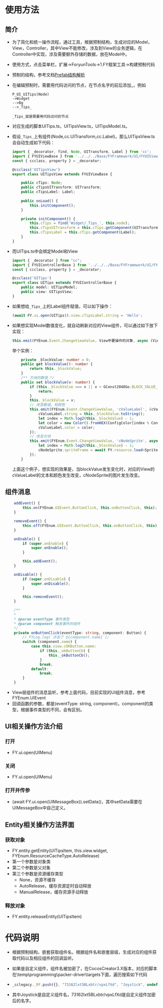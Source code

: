# 使用方法

## 简介

- 为了简化和统一操作流程，通过工具，根据预制结构，生成对应的Model，View，Controller，其中View不能修改，涉及到View的业务逻辑，在Controller中实现，涉及需要额外存储的数据，放在Model中。

- 使用方式，点击菜单栏，扩展->ForyunTools->1.FY框架工具->构建预制代码

- 预制的结构，参考文档[Prefab结构解析](../../README/Prefab结构解析.md)

- 在编辑预制时，需要用代码访问的节点，在节点名字的前后添加_，例如

  ```
  P_UI_UITips(Node)
  ->Widget
  -->Bg
  -->_Tips_
  
  _Tips_就是需要用代码访问的节点
  ```

- 对应生成的脚本UITips.ts，UITipsView.ts，UITipsModel.ts。

- 假设`_Tips_`上有组件(Node,cc.UITransform,cc.Label)，那么UITipsView.ts会自动生成如下代码：

  ```typescript
  import { _decorator, find, Node, UITransform, Label } from 'cc';
  import { FYUIViewBase } from '../../../Base/FYFramework/UI/FYUIViewBase';
  const { ccclass, property } = _decorator;
  
  @ccclass('UITipsView')
  export class UITipsView extends FYUIViewBase {
  
      public cTips: Node;
      public cTipsUITransform: UITransform;
      public cTipsLabel: Label;
      
      public onLoad() {
          this.initComponent();
      } 
  
      private initComponent() {
          this.cTips = find('Widget/_Tips_', this.node);
          this.cTipsUITransform = this.cTips.getComponent(UITransform);
          this.cTipsLabel = this.cTips.getComponent(Label);
      }
  }
  ```

- 而UITips.ts中会绑定Model和View

  ```typescript
  import { _decorator } from "cc";
  import { FYUIControllerBase } from '../../../Base/FYFramework/UI/FYUIControllerBase';
  const { ccclass, property } = _decorator;
  
  @ccclass('UITips')
  export class UITips extends FYUIControllerBase {
      public model: UITipsModel;
      public view: UITipsView;
  }
  ```

- 如果想给`_Tips_`上的Label组件赋值，可以如下操作：

  ```typescript
  (await FY.ui.open(UITips)).view.cTipsLabel.string = 'Hello';
  ```

- 如果想实现Model数值变化，就自动刷新对应的View组件，可以通过如下放下实现：

  ```typescript
  this.emit(FYEnum.Event.ChangeViewValue, View中要操作的对象, async (View中要操作的对象: Sprite) => { });
  ```

  举个实例：

  ```typescript
      private _blockValue: number = 0;
      public get blockValue(): number {
          return this._blockValue;
      }
      /** 方块的数值 */
      public set blockValue(v: number) {
          if (this._blockValue === v || v > GConst2048Go.BLOCK_VALUE_MAX || v < GConst2048Go.BLOCK_VALUE_MIN) {
              return;
          }
          this._blockValue = v;
          // 改变数值，和颜色
          this.emit(FYEnum.Event.ChangeViewValue, 'cValueLabel', (cValueLabel: Label) => {
              cValueLabel.string = this._blockValue.toString();
              let index = Math.log2(this._blockValue) - 1;
              let color = new Color().fromHEX(ConfigColor[index % ConfigColor.length]);
              cValueLabel.color = color;
          });
          // 改变方块
          this.emit(FYEnum.Event.ChangeViewValue, 'cNodeSprite', async (cNodeSprite: Sprite) => {
              let index = Math.log2(this._blockValue) - 1;
              cNodeSprite.spriteFrame = await FY.resource.load<SpriteFrame>(`T_Block_${index % ConfigColor.length + 1}`, 'spriteFrame');
          });
      }
  ```

  上面这个例子，想实现的效果是，当blockValue发生变化时，对应的View的cValueLabel的文本和颜色发生改变，cNodeSprite的图片发生改变。



## 组件消息

```typescript
    addEvent() {
        this.on(FYEnum.UIEvent.ButtonClick, this.onButtonClick, this);
    }

    removeEvent() {
        this.off(FYEnum.UIEvent.ButtonClick, this.onButtonClick, this);
    }

    onEnable() {
        if (super.onEnable) {
            super.onEnable();
        }

        this.addEvent();
    }

    onDisable() {
        if (super.onDisable) {
            super.onDisable();
        }

        this.removeEvent();
    }

    /**
    * 
    * @param eventType 事件类型
    * @param component 触发事件的组件
    */
    private onButtonClick(eventType: string, component: Button) {
        // FYLog.log(`点击了 ${component.name}`);
        switch (component.name) {
            case this.view.cOKButton.name:
                if (this._okButtonCb) {
                    this._okButtonCb();
                }
                break;
            default:
                break;
        }
    }
```

- View层组件的消息监听，参考上面代码，目前实现的UI组件消息，参考FYEnum.UIEvent
- 回调函数的参数，都是(eventType: string, component)，component的类型，根据事件类型的不同，会有区别。



## UI相关操作方法介绍

### 打开

- FY.ui.open(UIMenu)

### 关闭

- FY.ui.open(UIMenu)

### 打开并传参

- (await FY.ui.open(UIMessageBox)).setData()，其中setData需要在UIMessageBox中自己定义。



## Entity相关操作方法界面

### 获取对象

- FY.entity.getEntity(UITipsItem, this.view.widget, FYEnum.ResourceCacheType.AutoRelease)
- 第一个参数是对象类
- 第二个参数是父对象
- 第三个参数是资源缓存类型
  - None，资源不缓存
  - AutoRelease，缓存资源定时自动释放
  - ManualRelease，缓存资源手动释放

### 释放对象

- FY.entity.releaseEntity(UITipsItem)



# 代码说明

- 根据预制结构，嵌套获取组件名，根据组件名和嵌套层级，生成对应的组件获取代码以及相应组件的回调监听。

- 如果是自定义组件，组件名被加密了，在CocosCreator3.X版本，对应的脚本在\temp\programming\packer-driver\targets下面，遍历搜索如下代码

- ```javascript
  _cclegacy._RF.push({}, "73162lxt5BLxbtr/vpxLfXd", "Joystick", undefined);
  ```

- 其中Joystick是自定义组件名，73162lxt5BLxbtr/vpxLfXd是自定义组件加密后的名字。
